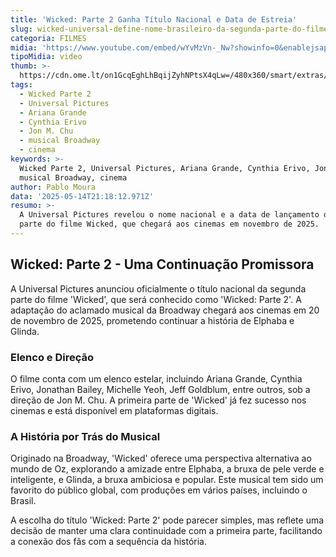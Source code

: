 ```yaml
---
title: 'Wicked: Parte 2 Ganha Título Nacional e Data de Estreia'
slug: wicked-universal-define-nome-brasileiro-da-segunda-parte-do-filme
categoria: FILMES
midia: 'https://www.youtube.com/embed/wYvMzVn-_Nw?showinfo=0&enablejsapi=1'
tipoMidia: video
thumb: >-
  https://cdn.ome.lt/on1GcqEghLhBqijZyhNPtsX4qLw=/480x360/smart/extras/conteudos/Captura_de_tela_2025-05-14_172454.png
tags:
  - Wicked Parte 2
  - Universal Pictures
  - Ariana Grande
  - Cynthia Erivo
  - Jon M. Chu
  - musical Broadway
  - cinema
keywords: >-
  Wicked Parte 2, Universal Pictures, Ariana Grande, Cynthia Erivo, Jon M. Chu,
  musical Broadway, cinema
author: Pablo Moura
data: '2025-05-14T21:18:12.971Z'
resumo: >-
  A Universal Pictures revelou o nome nacional e a data de lançamento da segunda
  parte do filme Wicked, que chegará aos cinemas em novembro de 2025.
---
```


## Wicked: Parte 2 - Uma Continuação Promissora

<blockquote class="twitter-tweet"><a href="https://twitter.com/user/status/1922676090931159424"></a></blockquote>

A Universal Pictures anunciou oficialmente o título nacional da segunda parte do filme 'Wicked', que será conhecido como 'Wicked: Parte 2'. A adaptação do aclamado musical da Broadway chegará aos cinemas em 20 de novembro de 2025, prometendo continuar a história de Elphaba e Glinda.

### Elenco e Direção

O filme conta com um elenco estelar, incluindo Ariana Grande, Cynthia Erivo, Jonathan Bailey, Michelle Yeoh, Jeff Goldblum, entre outros, sob a direção de Jon M. Chu. A primeira parte de 'Wicked' já fez sucesso nos cinemas e está disponível em plataformas digitais.

### A História por Trás do Musical

Originado na Broadway, 'Wicked' oferece uma perspectiva alternativa ao mundo de Oz, explorando a amizade entre Elphaba, a bruxa de pele verde e inteligente, e Glinda, a bruxa ambiciosa e popular. Este musical tem sido um favorito do público global, com produções em vários países, incluindo o Brasil.

A escolha do título 'Wicked: Parte 2' pode parecer simples, mas reflete uma decisão de manter uma clara continuidade com a primeira parte, facilitando a conexão dos fãs com a sequência da história.
